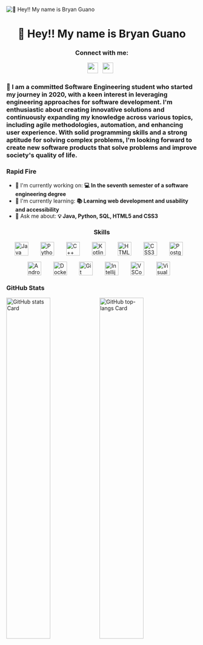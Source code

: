 ![👋 Hey!! My name is Bryan Guano](https://user-images.githubusercontent.com/10498744/210012254-234538ff-d198-48aa-8964-37e6fd45d227.gif)

<div id="toc">
  <ul align="center" style="list-style: none">
    <summary>
      <h1>
        👋 Hey!! My name is Bryan Guano
      </h1>
    </summary>
  </ul>
</div>

**<h3 align="center">Connect with me:</h3>** 
<p align="center"><a href="https://www.linkedin.com/in/Bryan Guano" target="_blank"><img src="https://img.shields.io/badge/LinkedIn-0077B5?style=for-the-badge&logo=linkedin&logoColor=white" height="28" style="margin-right: 8px"></a> <a href="https://github.com/Bryan-0220" target="_blank"><img src="https://img.shields.io/badge/GitHub-100000?style=for-the-badge&logo=github&logoColor=white" height="28" style="margin-right: 8px"></a></p>

 **<h3 align="left">🚀 I am a committed Software Engineering student who started my journey in 2020, with a keen interest in leveraging engineering approaches for software development. I'm enthusiastic about creating innovative solutions and continuously expanding my knowledge across various topics, including agile methodologies, automation, and enhancing user experience. With solid programming skills and a strong aptitude for solving complex problems,  I'm looking forward to create new software products that solve problems and improve society's quality of life.</h3>**

**<h3 align="left">Rapid Fire</h3>**

- 💼 I'm currently working on: **💻 In the seventh semester of a software engineering degree**
- 🌱 I'm currently learning: **📚 Learning web development and usability and accessibility**
- 💬 Ask me about: **💡 Java, Python, SQL, HTML5 and CSS3**

 **<h3 align="center">Skills</h3>**

<div style="display: flex; flex-wrap: wrap; gap: 16px; justify-content: center;"><img src="https://cdn.jsdelivr.net/gh/devicons/devicon@latest/icons/java/java-original-wordmark.svg" height="36" alt="Java" style="margin-right: 16px"> <img src="https://cdn.jsdelivr.net/gh/devicons/devicon/icons/python/python-original.svg" height="36" alt="Python" style="margin-right: 16px"> <img src="https://cdn.jsdelivr.net/gh/devicons/devicon/icons/cplusplus/cplusplus-original.svg" height="36" alt="C++" style="margin-right: 16px"> <img src="https://cdn.jsdelivr.net/gh/devicons/devicon/icons/kotlin/kotlin-original.svg" height="36" alt="Kotlin" style="margin-right: 16px"> <img src="https://cdn.jsdelivr.net/gh/devicons/devicon/icons/html5/html5-original.svg" height="36" alt="HTML5" style="margin-right: 16px"> <img src="https://cdn.jsdelivr.net/gh/devicons/devicon/icons/css3/css3-original.svg" height="36" alt="CSS3" style="margin-right: 16px"> <img src="https://cdn.jsdelivr.net/gh/devicons/devicon@latest/icons/postgresql/postgresql-original-wordmark.svg" height="36" alt="PostgreSQL" style="margin-right: 16px"> <img src="https://cdn.jsdelivr.net/gh/devicons/devicon/icons/android/android-original.svg" height="36" alt="Android" style="margin-right: 16px"> <img src="https://cdn.jsdelivr.net/gh/devicons/devicon/icons/docker/docker-original.svg" height="36" alt="Docker" style="margin-right: 16px">  <img src="https://cdn.jsdelivr.net/gh/devicons/devicon/icons/git/git-original.svg" height="36" alt="Git" style="margin-right: 16px"> <img src="https://cdn.jsdelivr.net/gh/devicons/devicon@latest/icons/intellij/intellij-original.svg" height="36" alt="Intellij" style="margin-right: 16px"> <img src="https://cdn.jsdelivr.net/gh/devicons/devicon@latest/icons/vscode/vscode-original.svg" height="36" alt="VSCode" style="margin-right: 16px"> <img src="https://cdn.jsdelivr.net/gh/devicons/devicon@latest/icons/visualstudio/visualstudio-original.svg" height="36" alt="Visual Studio" style="margin-right: 16px"></div>

 **<h3 align="left">GitHub Stats</h3>**

<p align="left">
  <img width="48%" src="https://github-readme-stats.vercel.app/api?username=BryanGuano02&theme=react&hide_title=false&hide_rank=false&show_icons=false&include_all_commits=false&count_private=true&line_height=23" alt="GitHub stats Card" />
  <img width="48%" src="https://github-readme-stats.vercel.app/api/top-langs?username=BryanGuano02&theme=react&hide_title=false&layout=compact&langs_count=6&hide_progress=false&card_width=400" alt="GitHub top-langs Card" />
</p>

